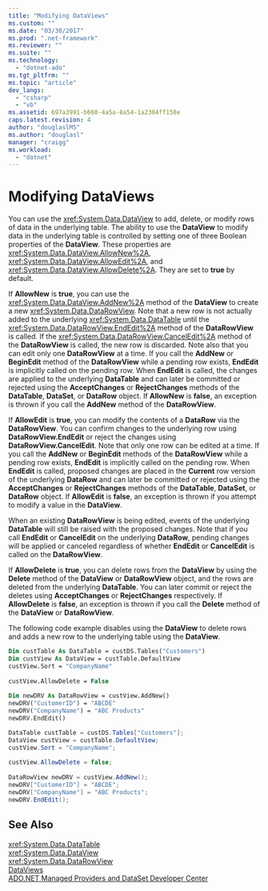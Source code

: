 ```yaml
---
title: "Modifying DataViews"
ms.custom: ""
ms.date: "03/30/2017"
ms.prod: ".net-framework"
ms.reviewer: ""
ms.suite: ""
ms.technology: 
  - "dotnet-ado"
ms.tgt_pltfrm: ""
ms.topic: "article"
dev_langs: 
  - "csharp"
  - "vb"
ms.assetid: 697a3991-b660-4a5a-8a54-1a2304ff158e
caps.latest.revision: 4
author: "douglaslMS"
ms.author: "douglasl"
manager: "craigg"
ms.workload: 
  - "dotnet"
---
```

# Modifying DataViews
You can use the <xref:System.Data.DataView> to add, delete, or modify rows of data in the underlying table. The ability to use the **DataView** to modify data in the underlying table is controlled by setting one of three Boolean properties of the **DataView**. These properties are <xref:System.Data.DataView.AllowNew%2A>, <xref:System.Data.DataView.AllowEdit%2A>, and <xref:System.Data.DataView.AllowDelete%2A>. They are set to **true** by default.  
  
 If **AllowNew** is **true**, you can use the <xref:System.Data.DataView.AddNew%2A> method of the **DataView** to create a new <xref:System.Data.DataRowView>. Note that a new row is not actually added to the underlying <xref:System.Data.DataTable> until the <xref:System.Data.DataRowView.EndEdit%2A> method of the **DataRowView** is called. If the <xref:System.Data.DataRowView.CancelEdit%2A> method of the **DataRowView** is called, the new row is discarded. Note also that you can edit only one **DataRowView** at a time. If you call the **AddNew** or **BeginEdit** method of the **DataRowView** while a pending row exists, **EndEdit** is implicitly called on the pending row. When **EndEdit** is called, the changes are applied to the underlying **DataTable** and can later be committed or rejected using the **AcceptChanges** or **RejectChanges** methods of the **DataTable**, **DataSet**, or **DataRow** object. If **AllowNew** is **false**, an exception is thrown if you call the **AddNew** method of the **DataRowView**.  
  
 If **AllowEdit** is **true**, you can modify the contents of a **DataRow** via the **DataRowView**. You can confirm changes to the underlying row using **DataRowView.EndEdit** or reject the changes using **DataRowView.CancelEdit**. Note that only one row can be edited at a time. If you call the **AddNew** or **BeginEdit** methods of the **DataRowView** while a pending row exists, **EndEdit** is implicitly called on the pending row. When **EndEdit** is called, proposed changes are placed in the **Current** row version of the underlying **DataRow** and can later be committed or rejected using the **AcceptChanges** or **RejectChanges** methods of the **DataTable**, **DataSet**, or **DataRow** object. If **AllowEdit** is **false**, an exception is thrown if you attempt to modify a value in the **DataView**.  
  
 When an existing **DataRowView** is being edited, events of the underlying **DataTable** will still be raised with the proposed changes. Note that if you call **EndEdit** or **CancelEdit** on the underlying **DataRow**, pending changes will be applied or canceled regardless of whether **EndEdit** or **CancelEdit** is called on the **DataRowView**.  
  
 If **AllowDelete** is **true**, you can delete rows from the **DataView** by using the **Delete** method of the **DataView** or **DataRowView** object, and the rows are deleted from the underlying **DataTable**. You can later commit or reject the deletes using **AcceptChanges** or **RejectChanges** respectively. If **AllowDelete** is **false**, an exception is thrown if you call the **Delete** method of the **DataView** or **DataRowView**.  
  
 The following code example disables using the **DataView** to delete rows  and adds a new row to the underlying table using the **DataView**.  
  
```vb  
Dim custTable As DataTable = custDS.Tables("Customers")  
Dim custView As DataView = custTable.DefaultView  
custView.Sort = "CompanyName"  
  
custView.AllowDelete = False  
  
Dim newDRV As DataRowView = custView.AddNew()  
newDRV("CustomerID") = "ABCDE"  
newDRV("CompanyName") = "ABC Products"  
newDRV.EndEdit()  
```  
  
```csharp  
DataTable custTable = custDS.Tables["Customers"];  
DataView custView = custTable.DefaultView;  
custView.Sort = "CompanyName";  
  
custView.AllowDelete = false;  
  
DataRowView newDRV = custView.AddNew();  
newDRV["CustomerID"] = "ABCDE";  
newDRV["CompanyName"] = "ABC Products";  
newDRV.EndEdit();  
```  
  
## See Also  
 <xref:System.Data.DataTable>  
 <xref:System.Data.DataView>  
 <xref:System.Data.DataRowView>  
 [DataViews](../../../../../docs/framework/data/adonet/dataset-datatable-dataview/dataviews.md)  
 [ADO.NET Managed Providers and DataSet Developer Center](http://go.microsoft.com/fwlink/?LinkId=217917)
